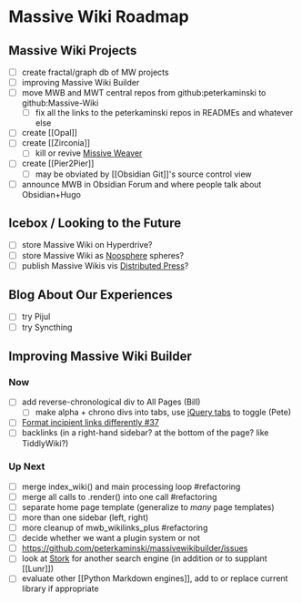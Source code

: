 # Massive Wiki Roadmap

## Massive Wiki Projects

- [ ] create fractal/graph db of MW projects
- [ ] improving Massive Wiki Builder
- [ ] move MWB and MWT central repos from github:peterkaminski to github:Massive-Wiki
	- [ ] fix all the links to the peterkaminski repos in READMEs and whatever else
- [ ] create [[Opal]]
- [ ] create [[Zirconia]]
	- [ ] kill or revive [Missive Weaver](https://github.com/peterkaminski/missive-weaver)
- [ ] create [[Pier2Pier]]
	- [ ] may be obviated by [[Obsidian Git]]'s source control view
- [ ] announce MWB in Obsidian Forum and where people talk about Obsidian+Hugo

## Icebox / Looking to the Future

- [ ] store Massive Wiki on Hyperdrive?
- [ ] store Massive Wiki as [Noosphere](https://subconscious.substack.com/p/noosphere-a-protocol-for-thought) spheres?
- [ ] publish Massive Wikis vis [Distributed Press](https://distributed.press/)?

## Blog About Our Experiences

- [ ] try Pijul
- [ ] try Syncthing

## Improving Massive Wiki Builder

### Now

- [ ] add reverse-chronological div to All Pages (Bill)
	- [ ] make alpha + chrono divs into tabs, use [jQuery tabs](https://jqueryui.com/tabs/) to toggle (Pete)
- [ ] [Format incipient links differently #37](https://github.com/peterkaminski/massivewikibuilder/issues/37)
- [ ] backlinks (in a right-hand sidebar? at the bottom of the page? like TiddlyWiki?)

### Up Next

- [ ] merge index_wiki() and main processing loop #refactoring
- [ ] merge all calls to .render() into one call #refactoring
- [ ] separate home page template (generalize to _many_ page templates)
- [ ] more than one sidebar (left, right)
- [ ] more cleanup of mwb_wikilinks_plus #refactoring
- [ ] decide whether we want a plugin system or not
- [ ] <https://github.com/peterkaminski/massivewikibuilder/issues>
- [ ] look at [Stork](https://stork-search.net/) for another search engine (in addition or to supplant [[Lunr]])
- [ ] evaluate other [[Python Markdown engines]], add to or replace current library if appropriate
